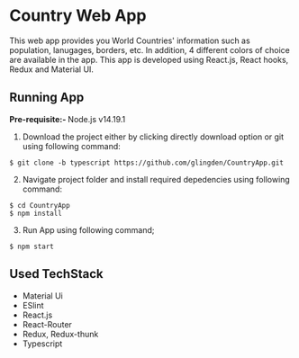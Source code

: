 # Country Web App 
This web app provides you World Countries' information such as population, lanugages, borders, etc. In addition, 4 different colors of choice are available in the app.  This app is developed using React.js, React hooks, Redux and Material UI.


## Running App 
<b>Pre-requisite:- </b>
Node.js v14.19.1

1. Download the project either by clicking directly download option or git using following command:
```
$ git clone -b typescript https://github.com/glingden/CountryApp.git
```

2. Navigate project folder and install required depedencies using following command:
  ```
  $ cd CountryApp
  $ npm install
  ```
3. Run App using following command;
  ```
  $ npm start
  ```


## Used TechStack
<ul>
  <li>Material Ui</li>
  <li>ESlint</li>
  <li>React.js</li>
  <li>React-Router</li>
  <li>Redux, Redux-thunk</li>
  <li>Typescript</li>
</ul>

